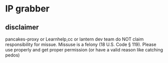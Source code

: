 # IP grabber
## disclaimer
pancakes-proxy or Learnhelp,cc or lantern dev team do NOT claim responsibility for missue. Missuse is a felony (18 U.S. Code § 119). Please use properly and get proper permission 
(or have a valid reason like catching pedos)
